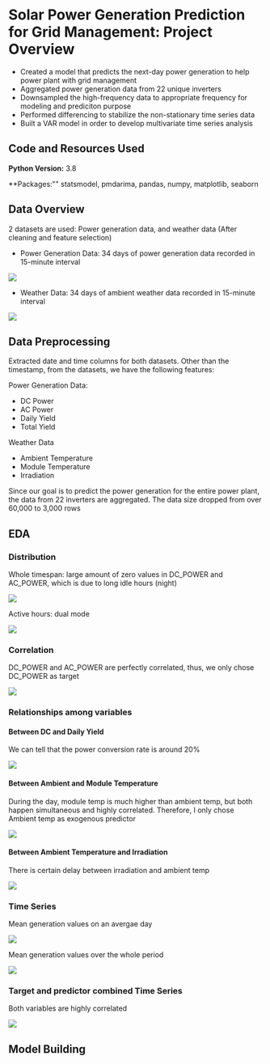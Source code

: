 # Solar Power Generation Prediction for Grid Management: Project Overview
* Created a model that predicts the next-day power generation to help power plant with grid management
* Aggregated power generation data from 22 unique inverters
* Downsampled the high-frequency data to appropriate frequency for modeling and prediciton purpose
* Performed differencing to stabilize the non-stationary time series data
* Built a VAR model in order to develop multivariate time series analysis

## Code and Resources Used
**Python Version:** 3.8

**Packages:"" statsmodel, pmdarima, pandas, numpy, matplotlib, seaborn

## Data Overview
2 datasets are used: Power generation data, and weather data (After cleaning and feature selection)
* Power Generation Data: 34 days of power generation data recorded in 15-minute interval

![](images/df2_head.png)

* Weather Data: 34 days of ambient weather data recorded in 15-minute interval

![](images/df2_2_head_2.png)
## Data Preprocessing
Extracted date and time columns for both datasets. Other than the timestamp, from the datasets, we have the following features:

Power Generation Data:
* DC Power
* AC Power
* Daily Yield
* Total Yield

Weather Data
* Ambient Temperature
* Module Temperature
* Irradiation

Since our goal is to predict the power generation for the entire power plant, the data from 22 inverters are aggregated. The data size dropped from over 60,000 to 3,000 rows

## EDA
### Distribution
Whole timespan: large amount of zero values in DC_POWER and AC_POWER, which is due to long idle hours (night)

![](images/dist.png)

Active hours: dual mode

![](images/dist2.png)

### Correlation
DC_POWER and AC_POWER are perfectly correlated, thus, we only chose DC_POWER as target

![](images/corr.png)

### Relationships among variables
#### Between DC and Daily Yield
We can tell that the power conversion rate is around 20%


![](images/conversion.png)

#### Between Ambient and Module Temperature

During the day, module temp is much higher than ambient temp, but both happen simultaneous and highly correlated. Therefore, I only chose Ambient temp as exogenous predictor

![](images/temp.png)

#### Between Ambient Temperature and Irradiation
There is certain delay between irradiation and ambient temp

![](images/irradiation.png)

### Time Series
Mean generation values on an avergae day

![](images/g1.png)

Mean generation values over the whole period

![](images/g2.png)

### Target and predictor combined Time Series
Both variables are highly correlated

![](images/combined.png)

## Model Building
